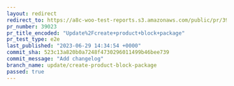 ```yaml
---
layout: redirect
redirect_to: https://a8c-woo-test-reports.s3.amazonaws.com/public/pr/39023/e2e/index.html
pr_number: 39023
pr_title_encoded: "Update%2Fcreate+product+block+package"
pr_test_type: e2e
last_published: "2023-06-29 14:34:54 +0000"
commit_sha: 523c13a820b0a7248f4730296011499b46bee739
commit_message: "Add changelog"
branch_name: update/create-product-block-package
passed: true
---
```

